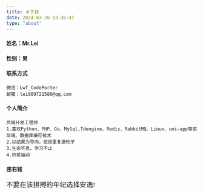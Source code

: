 ```yaml
---
title: 关于我
date: 2024-03-26 13:36:47
type: "about"
---
```


#### 姓名：Mr.Lei
#### 性别：男

#### 联系方式

```
微信：Lwf_CodePorter
邮箱：lei809721586@qq.com
```

#### 个人简介
  
```
后端开发工程师
1.喜欢Python、PHP、Go、MySql,Tdengine、Redis、RabbitMQ、Linux、uni-app等前后端、数据库缓存技术
2.以结果为导向，拒绝重复造轮子
3.生命不息，学习不止
4.热爱运动
```

#### 座右铭

<html>
<div style="font-size:1.1rem;font-family:KaiTi ">不要在该拼搏的年纪选择安逸!</div>
</html>

